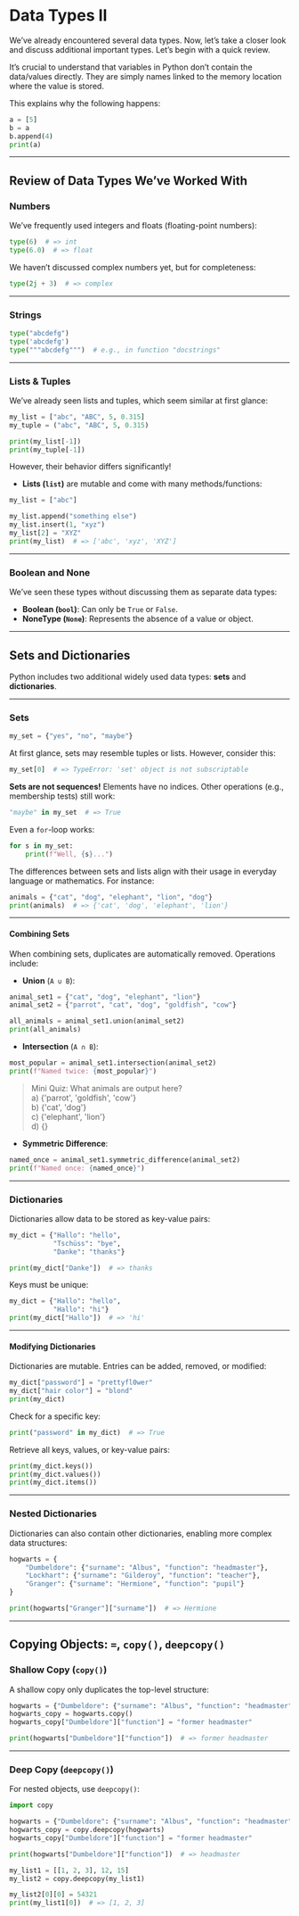 # Data Types II

We’ve already encountered several data types. Now, let’s take a closer look and discuss additional important types. Let’s begin with a quick review.

It’s crucial to understand that variables in Python don’t contain the data/values directly. They are simply names linked to the memory location where the value is stored.

This explains why the following happens:

```python
a = [5]
b = a
b.append(4)
print(a)
```

---

## Review of Data Types We’ve Worked With

### Numbers

We’ve frequently used integers and floats (floating-point numbers):

```python
type(6)  # => int
type(6.0)  # => float
```

We haven’t discussed complex numbers yet, but for completeness:

```python
type(2j + 3)  # => complex
```

---

### Strings

```python
type("abcdefg")
type('abcdefg')
type("""abcdefg""")  # e.g., in function "docstrings"
```

---

### Lists & Tuples

We’ve already seen lists and tuples, which seem similar at first glance:

```python
my_list = ["abc", "ABC", 5, 0.315]
my_tuple = ("abc", "ABC", 5, 0.315)

print(my_list[-1])
print(my_tuple[-1])
```

However, their behavior differs significantly!

- **Lists (`list`)** are mutable and come with many methods/functions:

```python
my_list = ["abc"]

my_list.append("something else")
my_list.insert(1, "xyz")
my_list[2] = "XYZ"
print(my_list)  # => ['abc', 'xyz', 'XYZ']
```

---

### Boolean and None

We’ve seen these types without discussing them as separate data types:
- **Boolean (`bool`)**: Can only be `True` or `False`.
- **NoneType (`None`)**: Represents the absence of a value or object.

---

## Sets and Dictionaries

Python includes two additional widely used data types: **sets** and **dictionaries**.

---

### Sets

```python
my_set = {"yes", "no", "maybe"}
```

At first glance, sets may resemble tuples or lists. However, consider this:

```python
my_set[0]  # => TypeError: 'set' object is not subscriptable
```

**Sets are not sequences!** Elements have no indices. Other operations (e.g., membership tests) still work:

```python
"maybe" in my_set  # => True
```

Even a `for`-loop works:

```python
for s in my_set:
    print(f"Well, {s}...")
```

The differences between sets and lists align with their usage in everyday language or mathematics. For instance:

```python
animals = {"cat", "dog", "elephant", "lion", "dog"}
print(animals)  # => {'cat', 'dog', 'elephant', 'lion'}
```

---

#### Combining Sets

When combining sets, duplicates are automatically removed. Operations include:

- **Union** (`A ∪ B`):

```python
animal_set1 = {"cat", "dog", "elephant", "lion"}
animal_set2 = {"parrot", "cat", "dog", "goldfish", "cow"}

all_animals = animal_set1.union(animal_set2)
print(all_animals)
```

- **Intersection** (`A ∩ B`):

```python
most_popular = animal_set1.intersection(animal_set2)
print(f"Named twice: {most_popular}")
```

> Mini Quiz: What animals are output here?  
> a) {'parrot', 'goldfish', 'cow'}  
> b) {'cat', 'dog'}  
> c) {'elephant', 'lion'}  
> d) {}

- **Symmetric Difference**:

```python
named_once = animal_set1.symmetric_difference(animal_set2)
print(f"Named once: {named_once}")
```

---

### Dictionaries

Dictionaries allow data to be stored as key-value pairs:

```python
my_dict = {"Hallo": "hello",
           "Tschüss": "bye",
           "Danke": "thanks"}

print(my_dict["Danke"])  # => thanks
```

Keys must be unique:

```python
my_dict = {"Hallo": "hello",
           "Hallo": "hi"}
print(my_dict["Hallo"])  # => 'hi'
```

---

#### Modifying Dictionaries

Dictionaries are mutable. Entries can be added, removed, or modified:

```python
my_dict["password"] = "prettyfl0wer"
my_dict["hair color"] = "blond"
print(my_dict)
```

Check for a specific key:

```python
print("password" in my_dict)  # => True
```

Retrieve all keys, values, or key-value pairs:

```python
print(my_dict.keys())
print(my_dict.values())
print(my_dict.items())
```

---

### Nested Dictionaries

Dictionaries can also contain other dictionaries, enabling more complex data structures:

```python
hogwarts = {
    "Dumbeldore": {"surname": "Albus", "function": "headmaster"},
    "Lockhart": {"surname": "Gilderoy", "function": "teacher"},
    "Granger": {"surname": "Hermione", "function": "pupil"}
}

print(hogwarts["Granger"]["surname"])  # => Hermione
```

---

## Copying Objects: `=`, `copy()`, `deepcopy()`

### Shallow Copy (`copy()`)

A shallow copy only duplicates the top-level structure:

```python
hogwarts = {"Dumbeldore": {"surname": "Albus", "function": "headmaster"}}
hogwarts_copy = hogwarts.copy()
hogwarts_copy["Dumbeldore"]["function"] = "former headmaster"

print(hogwarts["Dumbeldore"]["function"])  # => former headmaster
```

---

### Deep Copy (`deepcopy()`)

For nested objects, use `deepcopy()`:

```python
import copy

hogwarts = {"Dumbeldore": {"surname": "Albus", "function": "headmaster"}}
hogwarts_copy = copy.deepcopy(hogwarts)
hogwarts_copy["Dumbeldore"]["function"] = "former headmaster"

print(hogwarts["Dumbeldore"]["function"])  # => headmaster
```
```python
my_list1 = [[1, 2, 3], 12, 15]
my_list2 = copy.deepcopy(my_list1)

my_list2[0][0] = 54321
print(my_list1[0])  # => [1, 2, 3]
```